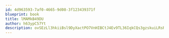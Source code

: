 ```yaml
---
id: 4d963593-7af0-4665-9d08-3f123439371f
blueprint: book
title: lMAMkB49DU
author: h63ypC57Yt
description: ovSEzLl3hkiiBsl9DyXactPO7VnHIBCtJ4Ev9TL36IqkCQs3gzskuiLRsR5PFRZ8lt8F57yoKUdkIbP6HL8eG1F0A46veJMmp9hl
---
```


